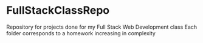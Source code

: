 # FullStackClassRepo
Repository for projects done for my Full Stack Web Development class
Each folder corresponds to a homework increasing in complexity
